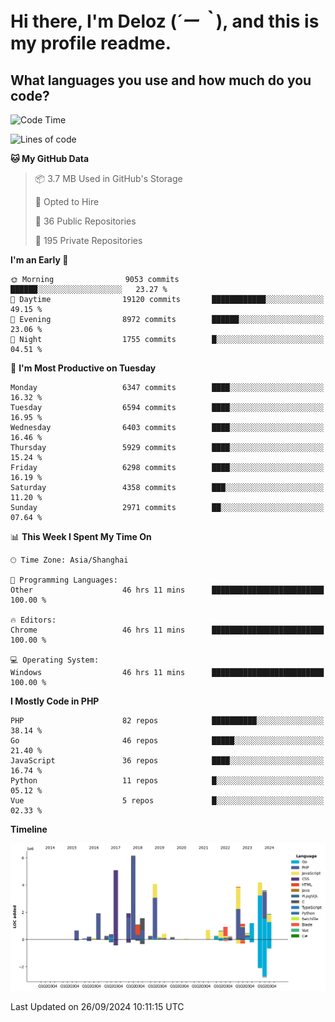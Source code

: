 # **Hi there, I'm Deloz (*´ー｀*), and this is my profile readme.**

## **What languages you use and how much do you code?**

<!--START_SECTION:waka-->
![Code Time](http://img.shields.io/badge/Code%20Time-4%2C722%20hrs%2039%20mins-blue)

![Lines of code](https://img.shields.io/badge/From%20Hello%20World%20I%27ve%20Written-43.4%20million%20lines%20of%20code-blue)

**🐱 My GitHub Data** 

> 📦 3.7 MB Used in GitHub's Storage 
 > 
> 💼 Opted to Hire
 > 
> 📜 36 Public Repositories 
 > 
> 🔑 195 Private Repositories 
 > 
**I'm an Early 🐤** 

```text
🌞 Morning                9053 commits        ██████░░░░░░░░░░░░░░░░░░░   23.27 % 
🌆 Daytime                19120 commits       ████████████░░░░░░░░░░░░░   49.15 % 
🌃 Evening                8972 commits        ██████░░░░░░░░░░░░░░░░░░░   23.06 % 
🌙 Night                  1755 commits        █░░░░░░░░░░░░░░░░░░░░░░░░   04.51 % 
```
📅 **I'm Most Productive on Tuesday** 

```text
Monday                   6347 commits        ████░░░░░░░░░░░░░░░░░░░░░   16.32 % 
Tuesday                  6594 commits        ████░░░░░░░░░░░░░░░░░░░░░   16.95 % 
Wednesday                6403 commits        ████░░░░░░░░░░░░░░░░░░░░░   16.46 % 
Thursday                 5929 commits        ████░░░░░░░░░░░░░░░░░░░░░   15.24 % 
Friday                   6298 commits        ████░░░░░░░░░░░░░░░░░░░░░   16.19 % 
Saturday                 4358 commits        ███░░░░░░░░░░░░░░░░░░░░░░   11.20 % 
Sunday                   2971 commits        ██░░░░░░░░░░░░░░░░░░░░░░░   07.64 % 
```


📊 **This Week I Spent My Time On** 

```text
🕑︎ Time Zone: Asia/Shanghai

💬 Programming Languages: 
Other                    46 hrs 11 mins      █████████████████████████   100.00 % 

🔥 Editors: 
Chrome                   46 hrs 11 mins      █████████████████████████   100.00 % 

💻 Operating System: 
Windows                  46 hrs 11 mins      █████████████████████████   100.00 % 
```

**I Mostly Code in PHP** 

```text
PHP                      82 repos            ██████████░░░░░░░░░░░░░░░   38.14 % 
Go                       46 repos            █████░░░░░░░░░░░░░░░░░░░░   21.40 % 
JavaScript               36 repos            ████░░░░░░░░░░░░░░░░░░░░░   16.74 % 
Python                   11 repos            █░░░░░░░░░░░░░░░░░░░░░░░░   05.12 % 
Vue                      5 repos             █░░░░░░░░░░░░░░░░░░░░░░░░   02.33 % 
```



**Timeline**

![Lines of Code chart](https://raw.githubusercontent.com/deloz/deloz/main/assets/bar_graph.png)


 Last Updated on 26/09/2024 10:11:15 UTC
<!--END_SECTION:waka-->
